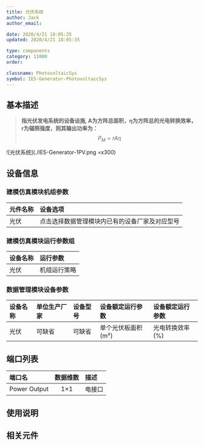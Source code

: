 ```yaml
---
title: 光伏系统
author: Jack
author_email:

date: 2020/4/21 18:05:35
updated: 2020/4/21 18:05:35

type: components
category: 11000
order:

classname: PhotovoltaicSys
symbol: IES-Generator-PhotovoltaicSys
---
```

## 基本描述

> **指光伏发电系统的设备设施, A为方阵总面积，η为方阵总的光电转换效率，r为辐照强度，则其输出功率为：**
> $$P_M=rA\eta$$

![光伏系统](./IES-Generator-1PV.png =x300)

## 设备信息

### 建模仿真模块机组参数
| 元件名称 | 设备选项 |
| :--- | :--- |
| 光伏 |  点击选择数据管理模块内已有的设备厂家及对应型号 |

### 建模仿真模块运行参数组
| 设备名称 |  运行参数  |
| :--- | :--- |
| 光伏 |  机组运行策略 |

### 数据管理模块设备参数
| 设备名称 | 单位生产厂家 | 设备型号 | 设备额定运行参数 | 设备额定运行参数 |
| :--- | :--- | :--- | :--- | :--- |
| 光伏 | 可缺省 | 可缺省 | 单个光伏板面积(m²) | 光电转换效率(%) |


## 端口列表

| 端口名 | 数据维数 | 描述 |
| :--- | :--:  | :--- |
|  Power Output | 1×1  | 电接口  |

## 使用说明



## 相关元件